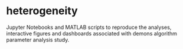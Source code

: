 # heterogeneity
Jupyter Notebooks and MATLAB scripts to reproduce the analyses, interactive figures and dashboards associated with demons algorithm parameter analysis study.
